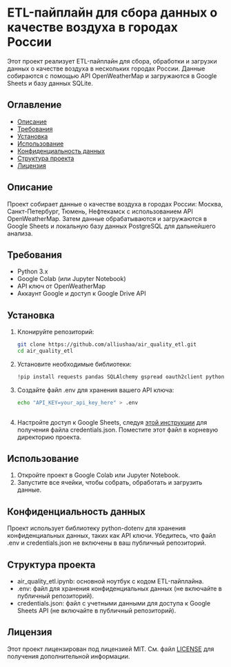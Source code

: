 # ETL-пайплайн для сбора данных о качестве воздуха в городах России
Этот проект реализует ETL-пайплайн для сбора, обработки и загрузки данных о качестве воздуха в нескольких городах России. Данные собираются с помощью API OpenWeatherMap и загружаются в Google Sheets и базу данных SQLite.

## Оглавление
- [Описание](#описание)
- [Требования](#требования)
- [Установка](#установка)
- [Использование](#использование)
- [Конфиденциальность данных](#конфиденциальность-данных)
- [Структура проекта](#структура-проекта)
- [Лицензия](#лицензия)

## Описание
Проект собирает данные о качестве воздуха в городах России: Москва, Санкт-Петербург, Тюмень, Нефтекамск с использованием API OpenWeatherMap. Затем данные обрабатываются и загружаются в Google Sheets и локальную базу данных PostgreSQL для дальнейшего анализа.

## Требования
- Python 3.x
- Google Colab (или Jupyter Notebook)
- API ключ от OpenWeatherMap
- Аккаунт Google и доступ к Google Drive API

## Установка
1. Клонируйте репозиторий:

    ```bash
    git clone https://github.com/alliushaa/air_quality_etl.git
    cd air_quality_etl
    
2. Установите необходимые библиотеки:

    ```bash
    !pip install requests pandas SQLAlchemy gspread oauth2client python-dotenv
    
3. Создайте файл .env для хранения вашего API ключа:

   ```bash
   echo "API_KEY=your_api_key_here" > .env
    
5. Настройте доступ к Google Sheets, следуя [этой инструкции](https://gspread.readthedocs.io/en/latest/oauth2.html) для получения файла credentials.json. Поместите этот файл в корневую директорию проекта.

## Использование

1. Откройте проект в Google Colab или Jupyter Notebook.
2. Запустите все ячейки, чтобы собрать, обработать и загрузить данные.

## Конфиденциальность данных

Проект использует библиотеку python-dotenv для хранения конфиденциальных данных, таких как API ключи. Убедитесь, что файл .env и credentials.json не включены в ваш публичный репозиторий.

## Структура проекта

- air_quality_etl.ipynb: основной ноутбук с кодом ETL-пайплайна.
- .env: файл для хранения конфиденциальных данных (не включайте в публичный репозиторий).
- credentials.json: файл с учетными данными для доступа к Google Sheets API (не включайте в публичный репозиторий).

## Лицензия

Этот проект лицензирован под лицензией MIT. См. файл [LICENSE](LICENSE) для получения дополнительной информации.

